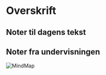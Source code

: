 # Overskrift

## Noter til dagens tekst



## Noter fra undervisningen



![MindMap](media/mind-map-7.png)